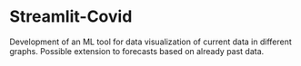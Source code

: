 # Streamlit-Covid
Development of an ML tool for data visualization of current data in different graphs. Possible extension to forecasts based on already past data.
